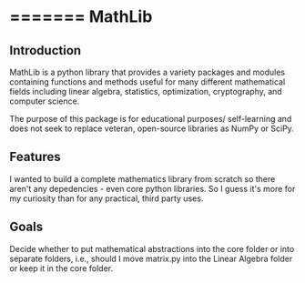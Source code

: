 =======
MathLib
=======

Introduction
------------
MathLib is a python library that provides a variety packages and
modules containing functions and methods useful for many different
mathematical fields including linear algebra, statistics, optimization,
cryptography, and computer science.

The purpose of this package is for educational purposes/ self-learning
and does not seek to replace veteran, open-source libraries as NumPy 
or SciPy.

Features
--------
I wanted to build a complete mathematics library from scratch so there
aren't any depedencies - even core python libraries. So I guess it's
more for my curiosity than for any practical, third party uses.

Goals
-----
Decide whether to put mathematical abstractions into the core folder or
into separate folders, i.e., should I move matrix.py into the Linear
Algebra folder or keep it in the core folder.


